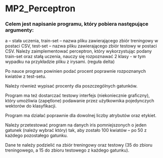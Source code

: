 # MP2_Perceptron
 

### Celem jest napisanie programu, który pobiera następujące argumenty: 

a – stała uczenia, 
train-set – nazwa pliku zawierającego zbiór treningowy w postaci CSV, 
test-set – nazwa pliku zawierającego zbiór testowy w postaci CSV.
Należy zaimplementować perceptron, który wykorzystując podany train-set oraz stałą uczenia, nauczy się rozpoznawać 2 klasy - w tym wypadku na przykładzie pliku z irysami.  (reguła delta)

Po nauce program powinien podać procent poprawnie rozpoznanych kwiatów z test-setu. 

Należy również wypisać procenty dla poszczególnych gatunków. 

 

Program ma też dostarczać testowy interfejs (niekoniecznie graficzny), który umożliwia (zapętlone) podawanie przez użytkownika pojedynczych wektorów do klasyfikacji. 

 

Program ma działać poprawnie dla dowolnej liczby atrybutów oraz etykiet. 

 

Należy przetestować program na danych iris pomniejszonych o jeden gatunek (należy wybrać który) tak, aby zostało 100 kwiatów – po 50 z każdego pozostałego gatunku. 

Dane te należy podzielić na zbiór treningowy oraz testowy (35 do zbioru treningowego, a 15 do zbioru testowego z każdego gatunku).